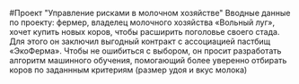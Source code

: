 #Проект "Управление рисками в молочном хозяйстве"
Вводные данные по проекту: фермер, владелец молочного хозяйства «Вольный луг», хочет купить новых коров, чтобы расширить поголовье своего стада. Для этого он заключил выгодный контракт с ассоциацией пастбищ «ЭкоФерма». Чтобы не ошибиться с выбором, он просит разработать алгоритм машинного обучения, помогающий более уверенно отбирать коров по заданнным критериям (размер удоя и вкус молока)

